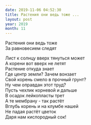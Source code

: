 ```yaml
---
date: 2019-11-06 04:52:30
title: Растения они ведь тоже ...
layout: post
year: 2019
month: 11
---
```

Растения они ведь тоже <br/>
За равновесием следят<br/>
<!--more-->
Лист к солнцу вверх тянуться  может<br/>
А корени вот вверх не летят<br/>
Растение откуда знает <br/>
Где центр земли? Зачем вонзает<br/>
Свой корень смело в прочный грунт?<br/>
Ну чем оправдан этот труд? <br/>
Пусть чехлик корневой и дальше<br/>
В осадок лейкопласты трет <br/>
А те мембрану - так растёт<br/>
Вглубь корень и на клумбе нашей <br/>
Не падая растёт цветок<br/>
Даря нам кислородный сок!<br/>